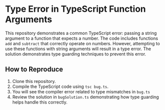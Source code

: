 # Type Error in TypeScript Function Arguments

This repository demonstrates a common TypeScript error: passing a string argument to a function that expects a number.  The code includes functions `add` and `subtract` that correctly operate on numbers. However, attempting to use these functions with string arguments will result in a type error.  The solution demonstrates type guarding techniques to prevent this error.

## How to Reproduce

1. Clone this repository.
2. Compile the TypeScript code using `tsc bug.ts`.
3. You will see the compiler error related to type mismatches in `bug.ts`
4. Review the solution in `bugSolution.ts` demonstrating how type guarding helps handle this correctly.